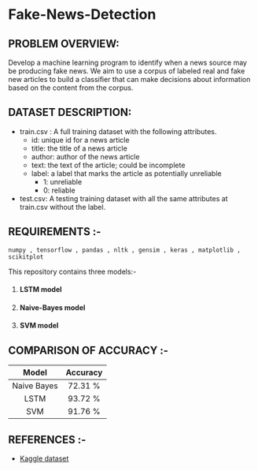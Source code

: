 # Fake-News-Detection
## PROBLEM OVERVIEW:
Develop a machine learning program to identify when a news source may be producing fake news.
We aim to use a corpus of labeled real and fake new articles to build a classifier that can make
decisions about information based on the content from the corpus.
## DATASET DESCRIPTION:
- train.csv : A full training dataset with the following attributes.
    - id: unique id for a news article
    - title: the title of a news article
    - author: author of the news article
    - text: the text of the article; could be incomplete
    - label: a label that marks the article as potentially unreliable
        - 1: unreliable
        - 0: reliable
- test.csv: A testing training dataset with all the same attributes at train.csv without the label.

## REQUIREMENTS :- 
   `numpy , tensorflow , pandas , nltk , gensim , keras , matplotlib , scikitplot`
    

This repository contains three models:-
 1. #### LSTM model
 2. #### Naive-Bayes model
 3. #### SVM model

## COMPARISON OF ACCURACY :-
   |  Model           |  Accuracy     |
   |:----------------:|:-------------:|
   |  Naive Bayes     |  72.31 %      |
   |  LSTM            |  93.72 %      |
   |  SVM             |  91.76 %      | 
 

## REFERENCES :-
- [Kaggle dataset](https://www.kaggle.com/c/fake-news/data)
